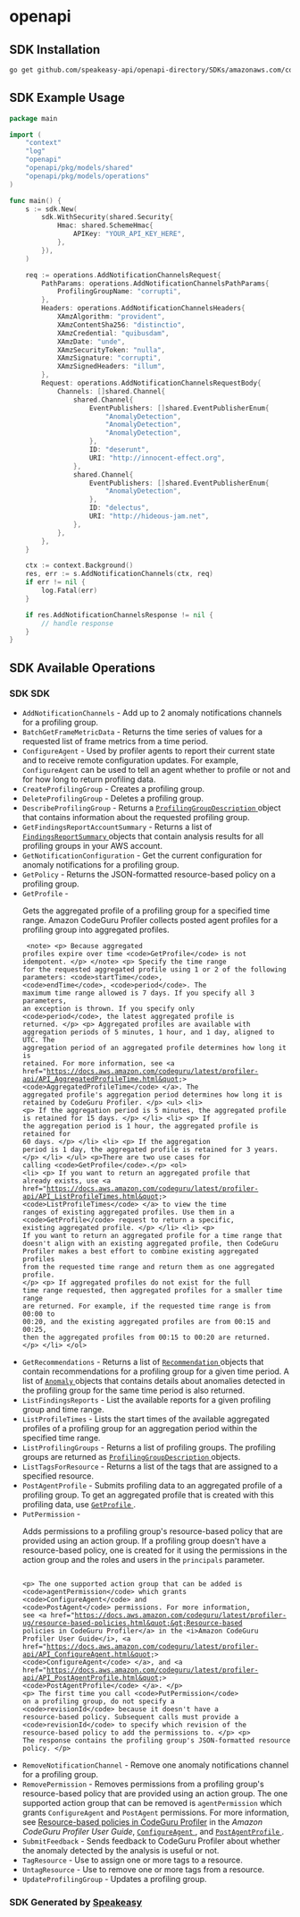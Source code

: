 # openapi

<!-- Start SDK Installation -->
## SDK Installation

```bash
go get github.com/speakeasy-api/openapi-directory/SDKs/amazonaws.com/codeguruprofiler/2019-07-18/go
```
<!-- End SDK Installation -->

## SDK Example Usage
<!-- Start SDK Example Usage -->
```go
package main

import (
    "context"
    "log"
    "openapi"
    "openapi/pkg/models/shared"
    "openapi/pkg/models/operations"
)

func main() {
    s := sdk.New(
        sdk.WithSecurity(shared.Security{
            Hmac: shared.SchemeHmac{
                APIKey: "YOUR_API_KEY_HERE",
            },
        }),
    )

    req := operations.AddNotificationChannelsRequest{
        PathParams: operations.AddNotificationChannelsPathParams{
            ProfilingGroupName: "corrupti",
        },
        Headers: operations.AddNotificationChannelsHeaders{
            XAmzAlgorithm: "provident",
            XAmzContentSha256: "distinctio",
            XAmzCredential: "quibusdam",
            XAmzDate: "unde",
            XAmzSecurityToken: "nulla",
            XAmzSignature: "corrupti",
            XAmzSignedHeaders: "illum",
        },
        Request: operations.AddNotificationChannelsRequestBody{
            Channels: []shared.Channel{
                shared.Channel{
                    EventPublishers: []shared.EventPublisherEnum{
                        "AnomalyDetection",
                        "AnomalyDetection",
                        "AnomalyDetection",
                    },
                    ID: "deserunt",
                    URI: "http://innocent-effect.org",
                },
                shared.Channel{
                    EventPublishers: []shared.EventPublisherEnum{
                        "AnomalyDetection",
                    },
                    ID: "delectus",
                    URI: "http://hideous-jam.net",
                },
            },
        },
    }

    ctx := context.Background()
    res, err := s.AddNotificationChannels(ctx, req)
    if err != nil {
        log.Fatal(err)
    }

    if res.AddNotificationChannelsResponse != nil {
        // handle response
    }
}
```
<!-- End SDK Example Usage -->

<!-- Start SDK Available Operations -->
## SDK Available Operations

### SDK SDK

* `AddNotificationChannels` - Add up to 2 anomaly notifications channels for a profiling group.
* `BatchGetFrameMetricData` -  Returns the time series of values for a requested list of frame metrics from a time period.
* `ConfigureAgent` -  Used by profiler agents to report their current state and to receive remote configuration updates. For example, <code>ConfigureAgent</code> can be used to tell an agent whether to profile or not and for how long to return profiling data. 
* `CreateProfilingGroup` - Creates a profiling group.
* `DeleteProfilingGroup` - Deletes a profiling group.
* `DescribeProfilingGroup` -  Returns a <a href="https://docs.aws.amazon.com/codeguru/latest/profiler-api/API_ProfilingGroupDescription.html"> <code>ProfilingGroupDescription</code> </a> object that contains information about the requested profiling group. 
* `GetFindingsReportAccountSummary` -  Returns a list of <a href="https://docs.aws.amazon.com/codeguru/latest/profiler-api/API_FindingsReportSummary.html"> <code>FindingsReportSummary</code> </a> objects that contain analysis results for all profiling groups in your AWS account. 
* `GetNotificationConfiguration` - Get the current configuration for anomaly notifications for a profiling group.
* `GetPolicy` -  Returns the JSON-formatted resource-based policy on a profiling group. 
* `GetProfile` - <p> Gets the aggregated profile of a profiling group for a specified time range. Amazon CodeGuru Profiler collects posted agent profiles for a profiling group into aggregated profiles. </p> <pre><code> &lt;note&gt; &lt;p&gt; Because aggregated profiles expire over time &lt;code&gt;GetProfile&lt;/code&gt; is not idempotent. &lt;/p&gt; &lt;/note&gt; &lt;p&gt; Specify the time range for the requested aggregated profile using 1 or 2 of the following parameters: &lt;code&gt;startTime&lt;/code&gt;, &lt;code&gt;endTime&lt;/code&gt;, &lt;code&gt;period&lt;/code&gt;. The maximum time range allowed is 7 days. If you specify all 3 parameters, an exception is thrown. If you specify only &lt;code&gt;period&lt;/code&gt;, the latest aggregated profile is returned. &lt;/p&gt; &lt;p&gt; Aggregated profiles are available with aggregation periods of 5 minutes, 1 hour, and 1 day, aligned to UTC. The aggregation period of an aggregated profile determines how long it is retained. For more information, see &lt;a href=&quot;https://docs.aws.amazon.com/codeguru/latest/profiler-api/API_AggregatedProfileTime.html&quot;&gt; &lt;code&gt;AggregatedProfileTime&lt;/code&gt; &lt;/a&gt;. The aggregated profile's aggregation period determines how long it is retained by CodeGuru Profiler. &lt;/p&gt; &lt;ul&gt; &lt;li&gt; &lt;p&gt; If the aggregation period is 5 minutes, the aggregated profile is retained for 15 days. &lt;/p&gt; &lt;/li&gt; &lt;li&gt; &lt;p&gt; If the aggregation period is 1 hour, the aggregated profile is retained for 60 days. &lt;/p&gt; &lt;/li&gt; &lt;li&gt; &lt;p&gt; If the aggregation period is 1 day, the aggregated profile is retained for 3 years. &lt;/p&gt; &lt;/li&gt; &lt;/ul&gt; &lt;p&gt;There are two use cases for calling &lt;code&gt;GetProfile&lt;/code&gt;.&lt;/p&gt; &lt;ol&gt; &lt;li&gt; &lt;p&gt; If you want to return an aggregated profile that already exists, use &lt;a href=&quot;https://docs.aws.amazon.com/codeguru/latest/profiler-api/API_ListProfileTimes.html&quot;&gt; &lt;code&gt;ListProfileTimes&lt;/code&gt; &lt;/a&gt; to view the time ranges of existing aggregated profiles. Use them in a &lt;code&gt;GetProfile&lt;/code&gt; request to return a specific, existing aggregated profile. &lt;/p&gt; &lt;/li&gt; &lt;li&gt; &lt;p&gt; If you want to return an aggregated profile for a time range that doesn't align with an existing aggregated profile, then CodeGuru Profiler makes a best effort to combine existing aggregated profiles from the requested time range and return them as one aggregated profile. &lt;/p&gt; &lt;p&gt; If aggregated profiles do not exist for the full time range requested, then aggregated profiles for a smaller time range are returned. For example, if the requested time range is from 00:00 to 00:20, and the existing aggregated profiles are from 00:15 and 00:25, then the aggregated profiles from 00:15 to 00:20 are returned. &lt;/p&gt; &lt;/li&gt; &lt;/ol&gt; </code></pre>
* `GetRecommendations` -  Returns a list of <a href="https://docs.aws.amazon.com/codeguru/latest/profiler-api/API_Recommendation.html"> <code>Recommendation</code> </a> objects that contain recommendations for a profiling group for a given time period. A list of <a href="https://docs.aws.amazon.com/codeguru/latest/profiler-api/API_Anomaly.html"> <code>Anomaly</code> </a> objects that contains details about anomalies detected in the profiling group for the same time period is also returned. 
* `ListFindingsReports` - List the available reports for a given profiling group and time range.
* `ListProfileTimes` - Lists the start times of the available aggregated profiles of a profiling group for an aggregation period within the specified time range.
* `ListProfilingGroups` -  Returns a list of profiling groups. The profiling groups are returned as <a href="https://docs.aws.amazon.com/codeguru/latest/profiler-api/API_ProfilingGroupDescription.html"> <code>ProfilingGroupDescription</code> </a> objects. 
* `ListTagsForResource` -  Returns a list of the tags that are assigned to a specified resource. 
* `PostAgentProfile` -  Submits profiling data to an aggregated profile of a profiling group. To get an aggregated profile that is created with this profiling data, use <a href="https://docs.aws.amazon.com/codeguru/latest/profiler-api/API_GetProfile.html"> <code>GetProfile</code> </a>. 
* `PutPermission` - <p> Adds permissions to a profiling group's resource-based policy that are provided using an action group. If a profiling group doesn't have a resource-based policy, one is created for it using the permissions in the action group and the roles and users in the <code>principals</code> parameter. </p> <pre><code> &lt;p&gt; The one supported action group that can be added is &lt;code&gt;agentPermission&lt;/code&gt; which grants &lt;code&gt;ConfigureAgent&lt;/code&gt; and &lt;code&gt;PostAgent&lt;/code&gt; permissions. For more information, see &lt;a href=&quot;https://docs.aws.amazon.com/codeguru/latest/profiler-ug/resource-based-policies.html&quot;&gt;Resource-based policies in CodeGuru Profiler&lt;/a&gt; in the &lt;i&gt;Amazon CodeGuru Profiler User Guide&lt;/i&gt;, &lt;a href=&quot;https://docs.aws.amazon.com/codeguru/latest/profiler-api/API_ConfigureAgent.html&quot;&gt; &lt;code&gt;ConfigureAgent&lt;/code&gt; &lt;/a&gt;, and &lt;a href=&quot;https://docs.aws.amazon.com/codeguru/latest/profiler-api/API_PostAgentProfile.html&quot;&gt; &lt;code&gt;PostAgentProfile&lt;/code&gt; &lt;/a&gt;. &lt;/p&gt; &lt;p&gt; The first time you call &lt;code&gt;PutPermission&lt;/code&gt; on a profiling group, do not specify a &lt;code&gt;revisionId&lt;/code&gt; because it doesn't have a resource-based policy. Subsequent calls must provide a &lt;code&gt;revisionId&lt;/code&gt; to specify which revision of the resource-based policy to add the permissions to. &lt;/p&gt; &lt;p&gt; The response contains the profiling group's JSON-formatted resource policy. &lt;/p&gt; </code></pre>
* `RemoveNotificationChannel` - Remove one anomaly notifications channel for a profiling group.
* `RemovePermission` -  Removes permissions from a profiling group's resource-based policy that are provided using an action group. The one supported action group that can be removed is <code>agentPermission</code> which grants <code>ConfigureAgent</code> and <code>PostAgent</code> permissions. For more information, see <a href="https://docs.aws.amazon.com/codeguru/latest/profiler-ug/resource-based-policies.html">Resource-based policies in CodeGuru Profiler</a> in the <i>Amazon CodeGuru Profiler User Guide</i>, <a href="https://docs.aws.amazon.com/codeguru/latest/profiler-api/API_ConfigureAgent.html"> <code>ConfigureAgent</code> </a>, and <a href="https://docs.aws.amazon.com/codeguru/latest/profiler-api/API_PostAgentProfile.html"> <code>PostAgentProfile</code> </a>. 
* `SubmitFeedback` - Sends feedback to CodeGuru Profiler about whether the anomaly detected by the analysis is useful or not.
* `TagResource` -  Use to assign one or more tags to a resource. 
* `UntagResource` -  Use to remove one or more tags from a resource. 
* `UpdateProfilingGroup` - Updates a profiling group.
<!-- End SDK Available Operations -->

### SDK Generated by [Speakeasy](https://docs.speakeasyapi.dev/docs/using-speakeasy/client-sdks)
